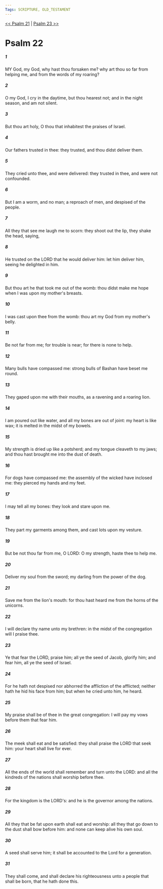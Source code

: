 ```yaml
---
Tags: SCRIPTURE, OLD_TESTAMENT
---
```


[<< Psalm 21](OLD_TESTAMENT/19_Psalms/Psalm_21.md) | [Psalm 23 >>](OLD_TESTAMENT/19_Psalms/Psalm_23.md)

# Psalm 22

##### 1

MY God, my God, why hast thou forsaken me? why art thou so far from helping me, and from the words of my roaring?

##### 2

O my God, I cry in the daytime, but thou hearest not; and in the night season, and am not silent.

##### 3

But thou art holy, O thou that inhabitest the praises of Israel.

##### 4

Our fathers trusted in thee: they trusted, and thou didst deliver them.

##### 5

They cried unto thee, and were delivered: they trusted in thee, and were not confounded.

##### 6

But I am a worm, and no man; a reproach of men, and despised of the people.

##### 7

All they that see me laugh me to scorn: they shoot out the lip, they shake the head, saying,

##### 8

He trusted on the LORD that he would deliver him: let him deliver him, seeing he delighted in him.

##### 9

But thou art he that took me out of the womb: thou didst make me hope when I was upon my mother's breasts.

##### 10

I was cast upon thee from the womb: thou art my God from my mother's belly.

##### 11

Be not far from me; for trouble is near; for there is none to help.

##### 12

Many bulls have compassed me: strong bulls of Bashan have beset me round.

##### 13

They gaped upon me with their mouths, as a ravening and a roaring lion.

##### 14

I am poured out like water, and all my bones are out of joint: my heart is like wax; it is melted in the midst of my bowels.

##### 15

My strength is dried up like a potsherd; and my tongue cleaveth to my jaws; and thou hast brought me into the dust of death.

##### 16

For dogs have compassed me: the assembly of the wicked have inclosed me: they pierced my hands and my feet.

##### 17

I may tell all my bones: they look and stare upon me.

##### 18

They part my garments among them, and cast lots upon my vesture.

##### 19

But be not thou far from me, O LORD: O my strength, haste thee to help me.

##### 20

Deliver my soul from the sword; my darling from the power of the dog.

##### 21

Save me from the lion's mouth: for thou hast heard me from the horns of the unicorns.

##### 22

I will declare thy name unto my brethren: in the midst of the congregation will I praise thee.

##### 23

Ye that fear the LORD, praise him; all ye the seed of Jacob, glorify him; and fear him, all ye the seed of Israel.

##### 24

For he hath not despised nor abhorred the affliction of the afflicted; neither hath he hid his face from him; but when he cried unto him, he heard.

##### 25

My praise shall be of thee in the great congregation: I will pay my vows before them that fear him.

##### 26

The meek shall eat and be satisfied: they shall praise the LORD that seek him: your heart shall live for ever.

##### 27

All the ends of the world shall remember and turn unto the LORD: and all the kindreds of the nations shall worship before thee.

##### 28

For the kingdom is the LORD's: and he is the governor among the nations.

##### 29

All they that be fat upon earth shall eat and worship: all they that go down to the dust shall bow before him: and none can keep alive his own soul.

##### 30

A seed shall serve him; it shall be accounted to the Lord for a generation.

##### 31

They shall come, and shall declare his righteousness unto a people that shall be born, that he hath done this.
